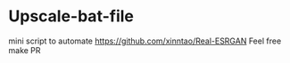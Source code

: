 # Upscale-bat-file
mini script to automate https://github.com/xinntao/Real-ESRGAN
Feel free make PR
